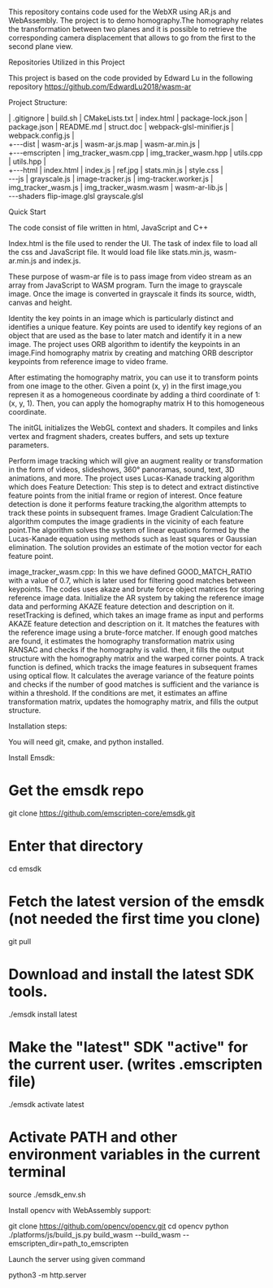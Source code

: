 This repository contains code used for the WebXR using AR.js and WebAssembly. The project is to demo homography.The homography relates the transformation between two planes and it is possible to retrieve the corresponding camera displacement that allows to go from the first to the second plane view.


Repositories Utilized in this Project

This project is based on the code provided by Edward Lu in the following repository https://github.com/EdwardLu2018/wasm-ar

Project Structure:

|   .gitignore
|   build.sh
|   CMakeLists.txt
|   index.html
|   package-lock.json
|   package.json
|   README.md
|   struct.doc
|   webpack-glsl-minifier.js
|   webpack.config.js
|   
+---dist
|       wasm-ar.js
|       wasm-ar.js.map
|       wasm-ar.min.js
|       
+---emscripten
|       img_tracker_wasm.cpp
|       img_tracker_wasm.hpp
|       utils.cpp
|       utils.hpp
|       
+---html
|       index.html
|       index.js
|       ref.jpg
|       stats.min.js
|       style.css
|       
\---js
    |   grayscale.js
    |   image-tracker.js
    |   img-tracker.worker.js
    |   img_tracker_wasm.js
    |   img_tracker_wasm.wasm
    |   wasm-ar-lib.js
    |   
    \---shaders
            flip-image.glsl
            grayscale.glsl
  

Quick Start

The code consist of file written in html, JavaScript and C++

Index.html is the file used to render the UI. The task of index file to load all the css and JavaScript file. It would load file like stats.min.js, wasm-ar.min.js and index.js. 

These purpose of wasm-ar file is to pass image from video stream as an array from JavaScript to WASM program. Turn the image to grayscale image. Once the image is converted in grayscale it finds its source, width, canvas and height. 

Identity the key points in an image which is particularly distinct and identifies a unique feature. Key points are used to identify key regions of an object that are used as the base to later match and identify it in a new image. The project uses ORB algorithm to identify the keypoints in an image.Find homography matrix by creating and matching ORB descriptor keypoints from reference image to video frame.

After estimating the homography matrix, you can use it to transform points from one image to the other. Given a point (x, y) in the first image,you represen it as a homogeneous coordinate by adding a third coordinate of 1: (x, y, 1). Then, you can apply the homography matrix H to this homogeneous coordinate.  

The initGL initializes the WebGL context and shaders. It compiles and links vertex and fragment shaders, creates buffers, and sets up texture parameters.

Perform image tracking which will give an augment reality or transformation in the form of videos, slideshows, 360° panoramas, sound, text, 3D animations, and more. The project uses Lucas-Kanade tracking algorithm which does Feature Detection: This step is to detect and extract distinctive feature points from the initial frame or region of interest. Once feature detection is done it performs feature tracking,the algorithm attempts to track these points in subsequent frames. Image Gradient Calculation:The algorithm computes the image gradients in the vicinity of each feature point.The algorithm solves the system of linear equations formed by the Lucas-Kanade equation using methods such as least squares or Gaussian elimination. The solution provides an estimate of the motion vector for each feature point.

image_tracker_wasm.cpp: In this we have defined GOOD_MATCH_RATIO with a value of 0.7, which is later used for filtering good matches between keypoints. The codes uses akaze and brute force object matrices for storing reference image data. Initialize the AR system by taking the reference image data and performing AKAZE feature detection and description on it. resetTracking is defined, which takes an image frame as input and performs AKAZE feature detection and description on it. It matches the features with the reference image using a brute-force matcher. If enough good matches are found, it estimates the homography transformation matrix using RANSAC and checks if the homography is valid. then, it fills the output structure with the homography matrix and the warped corner points. A track function is defined, which tracks the image features in subsequent frames using optical flow. It calculates the average variance of the feature points and checks if the number of good matches is sufficient and the variance is within a threshold. If the conditions are met, it estimates an affine transformation matrix, updates the homography matrix, and fills the output structure.


Installation steps:

You will need git, cmake, and python installed.

Install Emsdk:

# Get the emsdk repo
git clone https://github.com/emscripten-core/emsdk.git

# Enter that directory
cd emsdk

# Fetch the latest version of the emsdk (not needed the first time you clone)
git pull

# Download and install the latest SDK tools.
./emsdk install latest

# Make the "latest" SDK "active" for the current user. (writes .emscripten file)
./emsdk activate latest

# Activate PATH and other environment variables in the current terminal
source ./emsdk_env.sh


Install opencv with WebAssembly support:

git clone https://github.com/opencv/opencv.git
cd opencv
python ./platforms/js/build_js.py build_wasm --build_wasm --emscripten_dir=path_to_emscripten


Launch the server using given command

python3 -m http.server

